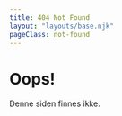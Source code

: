 ```yaml
---
title: 404 Not Found
layout: "layouts/base.njk"
pageClass: not-found
---
```


# Oops!

Denne siden finnes ikke.
